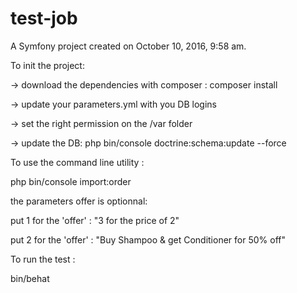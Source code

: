 test-job
========

A Symfony project created on October 10, 2016, 9:58 am.


To init the project:

-> download the dependencies with composer :
composer install

-> update your parameters.yml with you DB logins

-> set the right permission on the /var folder

-> update the DB:
php bin/console doctrine:schema:update --force


To use the command line utility :

php bin/console import:order <filepath> <offer>

the parameters offer is optionnal:

put 1 for the 'offer' : "3 for the price of 2"

put 2 for the 'offer' : "Buy Shampoo & get Conditioner for 50% off"


To run the test :

bin/behat
